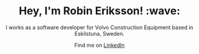 <h1 align='center'> Hey, I'm Robin Eriksson! :wave:</h1>

<p align='center'>I works as a software developer for Volvo Construction Equipment based in Eskilstuna, Sweden.</p>
<p align='center'>Find me on <a href="https://www.linkedin.com/in/robin-eriksson">LinkedIn</a></p>
